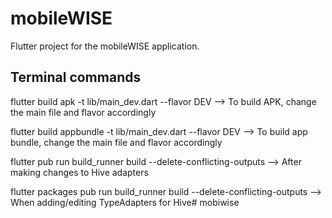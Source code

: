 # mobileWISE

Flutter project for the mobileWISE application.

## Terminal commands

flutter build apk -t lib/main_dev.dart --flavor DEV
--> To build APK, change the main file and flavor accordingly

flutter build appbundle -t lib/main_dev.dart --flavor DEV
--> To build app bundle, change the main file and flavor accordingly

flutter pub run build_runner build --delete-conflicting-outputs
--> After making changes to Hive adapters

flutter packages pub run build_runner build --delete-conflicting-outputs
--> When adding/editing TypeAdapters for Hive# mobiwise
